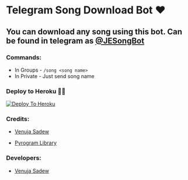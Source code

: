 # Telegram Song Download Bot ❤

## You can download any song using this bot. Can be found in telegram as [@JESongBot](https://t.me/JESongBot)

### Commands:
- In Groups - `/song <song name>`
- In Private - Just send song name

### Deploy to Heroku 🏃‍♂

[![Deploy To Heroku](https://www.herokucdn.com/deploy/button.svg)](https://heroku.com/deploy?template=https://github.com/VenujaBots/VdSongBot)

### Credits:

- [Venuja Sadew](https://t.me/Venuja_Sadew)

- [Pyrogram Library](https://github.com/pyrogram/pyrogram)

### Developers:

- [Venuja Sadew](https://t.me/Venuja_Sadew)


